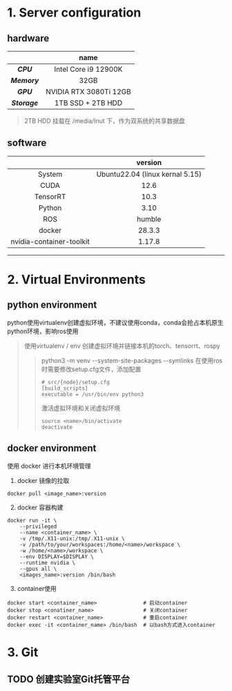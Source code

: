# 1. Server configuration
## hardware
|  | name |
| :---: | :---: |
| ***CPU*** | Intel Core i9 12900K |
| ***Memory*** | 32GB |
| ***GPU*** | NVIDIA RTX 3080Ti 12GB |
| ***Storage*** | 1TB SSD + 2TB HDD |
> 2TB HDD 挂载在 /media/lnut 下，作为双系统的共享数据盘
## software
|  | version |
| :---: | :---: |
| System | Ubuntu22.04 (linux kernal 5.15) |
| CUDA | 12.6 |
| TensorRT | 10.3 |
| Python | 3.10 |
| ROS | humble |
| docker | 28.3.3 |
| nvidia-container-toolkit | 1.17.8 |

------
# 2. Virtual Environments
## python environment
python使用virtualenv创建虚拟环境，不建议使用conda，conda会抢占本机原生python环境，影响ros使用
> 使用virtualenv / env 创建虚拟环境并链接本机的torch、tensorrt、rospy
>
> > python3 -m venv <name> --system-site-packages --symlinks
> > 在使用ros时需要修改setup.cfg文件，添加配置
> >
> > ```shell
> > # src/{node}/setup.cfg
> > [build_scripts]
> > executable = /usr/bin/env python3
> > ```
> > 激活虚拟环境和关闭虚拟环境
> > ```shell
> > source <name>/bin/activate
> > deactivate
> > ```

## docker environment
使用 docker 进行本机环境管理
1. docker 镜像的拉取
```shell
docker pull <image_name>:version
```
2. docker 容器构建
```shell
docker run -it \
	--privileged
	--name <container_name> \
	-v /tmp/.X11-unix:/tmp/.X11-unix \
	-v /path/to/your/workspaces:/home/<name>/workspace \
	-w /home/<name>/workspace \
	--env DISPLAY=$DISPLAY \
	--runtime nvidia \
	--gpus all \
	<images_name>:version /bin/bash
```
3. container使用
```shell
docker start <container_name>				# 启动container
docker stop <conatiner_name>				# 关闭container
docker restart <container_name>				# 重启container
docker exec -it <container_name> /bin/bash	# 以bash方式进入container
```

# 3. Git
## TODO 创建实验室Git托管平台